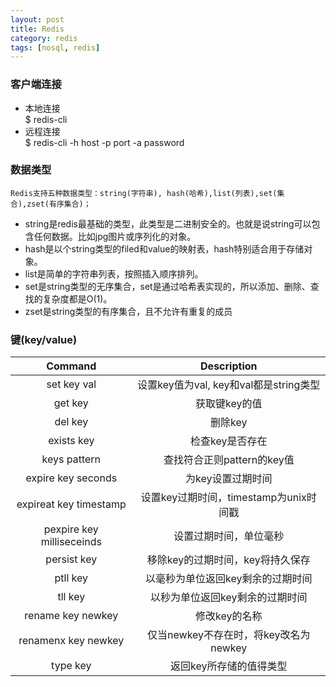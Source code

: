 ```yaml
---
layout: post
title: Redis
category: redis
tags: [nosql, redis]
---
```


### 客户端连接
* 本地连接   
  $ redis-cli
* 远程连接   
  $ redis-cli -h host -p port -a password
  
### 数据类型
    Redis支持五种数据类型：string(字符串), hash(哈希),list(列表),set(集合),zset(有序集合)；
* string是redis最基础的类型，此类型是二进制安全的。也就是说string可以包含任何数据。比如jpg图片或序列化的对象。
* hash是以个string类型的filed和value的映射表，hash特别适合用于存储对象。
* list是简单的字符串列表，按照插入顺序排列。
* set是string类型的无序集合，set是通过哈希表实现的，所以添加、删除、查找的复杂度都是O(1)。
* zset是string类型的有序集合，且不允许有重复的成员


### 键(key/value) 
| Command | Description |
| :--: | :--: | 
| set key val| 设置key值为val, key和val都是string类型 |
| get key | 获取键key的值 |
| del key | 删除key |
| exists key | 检查key是否存在 |
| keys pattern | 查找符合正则pattern的key值 |
| expire key seconds | 为key设置过期时间 |
| expireat key timestamp | 设置key过期时间，timestamp为unix时间戳 |
| pexpire key milliseceinds | 设置过期时间，单位毫秒 |
| persist key | 移除key的过期时间，key将持久保存 |
| ptll key | 以毫秒为单位返回key剩余的过期时间 |
| tll key | 以秒为单位返回key剩余的过期时间 |
| rename key newkey | 修改key的名称 |
| renamenx key newkey | 仅当newkey不存在时，将key改名为newkey |
| type key | 返回key所存储的值得类型 |

